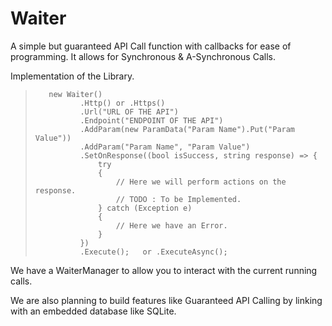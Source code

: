 # Waiter
A simple but guaranteed API Call function with callbacks for ease of programming.
It allows for Synchronous & A-Synchronous Calls.

Implementation of the Library.

>        new Waiter()
>               .Http() or .Https()
>               .Url("URL OF THE API")
>               .Endpoint("ENDPOINT OF THE API")
>               .AddParam(new ParamData("Param Name").Put("Param Value"))
>               .AddParam("Param Name", "Param Value")
>               .SetOnResponse((bool isSuccess, string response) => {
>                   try
>                   {
>                       // Here we will perform actions on the response.
>                       // TODO : To be Implemented.
>                   } catch (Exception e)
>                   {
>                       // Here we have an Error.
>                   }
>               })
>               .Execute();   or .ExecuteAsync();

We have a WaiterManager to allow you to interact with the current running calls.

We are also planning to build features like Guaranteed API Calling by linking with an embedded database like SQLite.
